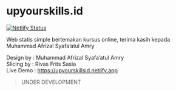 # upyourskills.id
[![Netlify Status](https://api.netlify.com/api/v1/badges/2c9bb64d-a151-4d11-8113-04d398121634/deploy-status)](https://app.netlify.com/sites/upyourskillsid/deploys)

Web statis simple bertemakan kursus online, terima kasih kepada Muhammad Afrizal Syafa’atul Amry

Design by   : Muhammad Afrizal Syafa’atul Amry<br>
Slicing by  : Rivas Frits Sasia<br>
Live Demo : https://upyourskillsid.netlify.app

> UNDER DEVELOPMENT
